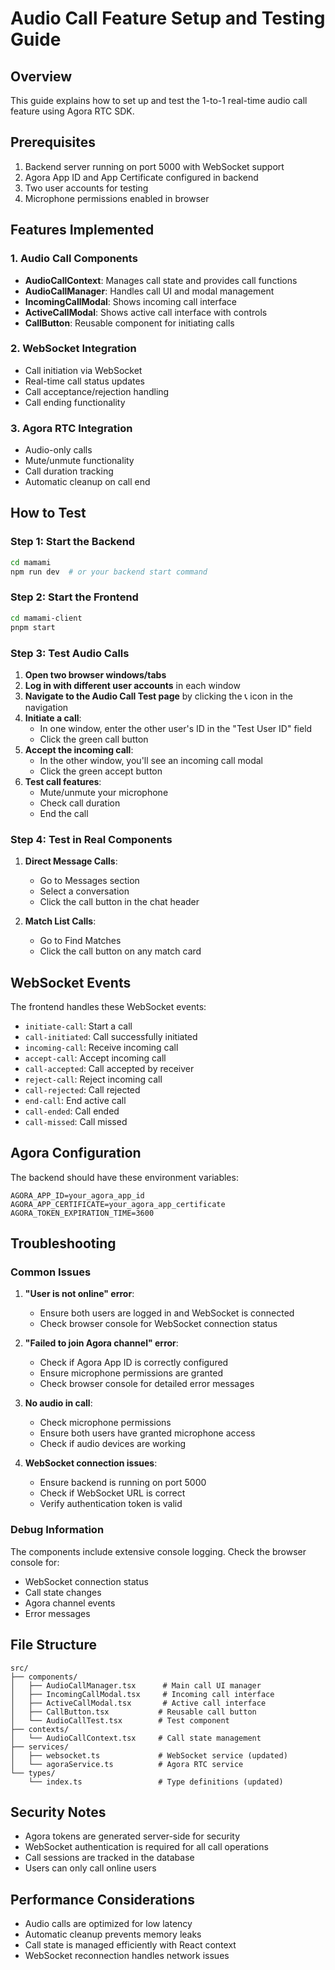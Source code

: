 # Audio Call Feature Setup and Testing Guide

## Overview
This guide explains how to set up and test the 1-to-1 real-time audio call feature using Agora RTC SDK.

## Prerequisites
1. Backend server running on port 5000 with WebSocket support
2. Agora App ID and App Certificate configured in backend
3. Two user accounts for testing
4. Microphone permissions enabled in browser

## Features Implemented

### 1. Audio Call Components
- **AudioCallContext**: Manages call state and provides call functions
- **AudioCallManager**: Handles call UI and modal management
- **IncomingCallModal**: Shows incoming call interface
- **ActiveCallModal**: Shows active call interface with controls
- **CallButton**: Reusable component for initiating calls

### 2. WebSocket Integration
- Call initiation via WebSocket
- Real-time call status updates
- Call acceptance/rejection handling
- Call ending functionality

### 3. Agora RTC Integration
- Audio-only calls
- Mute/unmute functionality
- Call duration tracking
- Automatic cleanup on call end

## How to Test

### Step 1: Start the Backend
```bash
cd mamami
npm run dev  # or your backend start command
```

### Step 2: Start the Frontend
```bash
cd mamami-client
pnpm start
```

### Step 3: Test Audio Calls

1. **Open two browser windows/tabs**
2. **Log in with different user accounts** in each window
3. **Navigate to the Audio Call Test page** by clicking the 📞 icon in the navigation
4. **Initiate a call**:
   - In one window, enter the other user's ID in the "Test User ID" field
   - Click the green call button
5. **Accept the incoming call**:
   - In the other window, you'll see an incoming call modal
   - Click the green accept button
6. **Test call features**:
   - Mute/unmute your microphone
   - Check call duration
   - End the call

### Step 4: Test in Real Components

1. **Direct Message Calls**:
   - Go to Messages section
   - Select a conversation
   - Click the call button in the chat header

2. **Match List Calls**:
   - Go to Find Matches
   - Click the call button on any match card

## WebSocket Events

The frontend handles these WebSocket events:

- `initiate-call`: Start a call
- `call-initiated`: Call successfully initiated
- `incoming-call`: Receive incoming call
- `accept-call`: Accept incoming call
- `call-accepted`: Call accepted by receiver
- `reject-call`: Reject incoming call
- `call-rejected`: Call rejected
- `end-call`: End active call
- `call-ended`: Call ended
- `call-missed`: Call missed

## Agora Configuration

The backend should have these environment variables:
```
AGORA_APP_ID=your_agora_app_id
AGORA_APP_CERTIFICATE=your_agora_app_certificate
AGORA_TOKEN_EXPIRATION_TIME=3600
```

## Troubleshooting

### Common Issues

1. **"User is not online" error**:
   - Ensure both users are logged in and WebSocket is connected
   - Check browser console for WebSocket connection status

2. **"Failed to join Agora channel" error**:
   - Check if Agora App ID is correctly configured
   - Ensure microphone permissions are granted
   - Check browser console for detailed error messages

3. **No audio in call**:
   - Check microphone permissions
   - Ensure both users have granted microphone access
   - Check if audio devices are working

4. **WebSocket connection issues**:
   - Ensure backend is running on port 5000
   - Check if WebSocket URL is correct
   - Verify authentication token is valid

### Debug Information

The components include extensive console logging. Check the browser console for:
- WebSocket connection status
- Call state changes
- Agora channel events
- Error messages

## File Structure

```
src/
├── components/
│   ├── AudioCallManager.tsx      # Main call UI manager
│   ├── IncomingCallModal.tsx     # Incoming call interface
│   ├── ActiveCallModal.tsx       # Active call interface
│   ├── CallButton.tsx           # Reusable call button
│   └── AudioCallTest.tsx        # Test component
├── contexts/
│   └── AudioCallContext.tsx     # Call state management
├── services/
│   ├── websocket.ts             # WebSocket service (updated)
│   └── agoraService.ts          # Agora RTC service
└── types/
    └── index.ts                 # Type definitions (updated)
```

## Security Notes

- Agora tokens are generated server-side for security
- WebSocket authentication is required for all call operations
- Call sessions are tracked in the database
- Users can only call online users

## Performance Considerations

- Audio calls are optimized for low latency
- Automatic cleanup prevents memory leaks
- Call state is managed efficiently with React context
- WebSocket reconnection handles network issues 